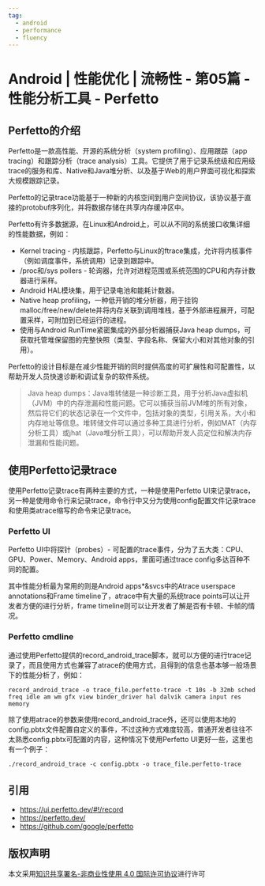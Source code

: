 ```yaml
---
tag:
  - android
  - performance
  - fluency
---
```


# Android | 性能优化 | 流畅性 - 第05篇 - 性能分析工具 - Perfetto

## Perfetto的介绍

Perfetto是一款高性能、开源的系统分析（system profiling）、应用跟踪（app tracing）和跟踪分析（trace analysis）工具。它提供了用于记录系统级和应用级trace的服务和库、Native和Java堆分析、以及基于Web的用户界面可视化和探索大规模跟踪记录。

Perfetto的记录trace功能基于一种新的内核空间到用户空间协议，该协议基于直接的protobuf序列化，并将数据存储在共享内存缓冲区中。

Perfetto有许多数据源，在Linux和Android上，可以从不同的系统接口收集详细的性能数据，例如：
- Kernel tracing - 内核跟踪，Perfetto与Linux的ftrace集成，允许将内核事件（例如调度事件，系统调用）记录到跟踪中。
- /proc和/sys pollers - 轮询器，允许对进程范围或系统范围的CPU和内存计数器进行采样。
- Android HAL模块集，用于记录电池和能耗计数器。
- Native heap profiling，一种低开销的堆分析器，用于挂钩malloc/free/new/delete并将内存关联到调用堆栈，基于外部进程展开，可配置采样，可附加到已经运行的进程。
- 使用与Android RunTime紧密集成的外部分析器捕获Java heap dumps，可获取托管堆保留图的完整快照（类型、字段名称、保留大小和对其他对象的引用）。

Perfetto的设计目标是在减少性能开销的同时提供高度的可扩展性和可配置性，以帮助开发人员快速诊断和调试复杂的软件系统。

> Java heap dumps：Java堆转储是一种诊断工具，用于分析Java虚拟机（JVM）中的内存泄漏和性能问题。它可以捕获当前JVM堆的所有对象，然后将它们的状态记录在一个文件中，包括对象的类型，引用关系，大小和内存地址等信息。堆转储文件可以通过多种工具进行分析，例如MAT（内存分析工具）或jhat（Java堆分析工具），可以帮助开发人员定位和解决内存泄漏和性能问题。

## 使用Perfetto记录trace

使用Perfetto记录trace有两种主要的方式，一种是使用Perfetto UI来记录trace，另一种是使用命令行来记录trace，命令行中又分为使用config配置文件记录trace和使用类atrace缩写的命令来记录trace。

### Perfetto UI

Perfetto UI中将探针（probes）- 可配置的trace事件，分为了五大类：CPU、GPU、Power、Memory、Android apps，里面可通过trace config多达百种不同的配置。

其中性能分析最为常用的则是Android apps*&svcs中的Atrace userspace annotations和Frame timeline了，atrace中有大量的系统trace points可以让开发者方便的进行分析，frame timeline则可以让开发者了解是否有卡顿、卡帧的情况。

### Perfetto cmdline

通过使用Perfetto提供的record_android_trace脚本，就可以方便的进行trace记录了，而且使用方式也兼容了atrace的使用方式，且得到的信息也基本够一般场景下的性能分析了，例如：
```shell
record_android_trace -o trace_file.perfetto-trace -t 10s -b 32mb sched freq idle am wm gfx view binder_driver hal dalvik camera input res memory
```

除了使用atrace的参数来使用record_android_trace外，还可以使用本地的config.pbtx文件配置自定义的事件，不过这种方式难度较高，普通开发者往往不太熟悉config.pbtx可配置的内容，这种情况下使用Perfetto UI更好一些，这里也有一个例子：
```shell
./record_android_trace -c config.pbtx -o trace_file.perfetto-trace 
```



## 引用

- https://ui.perfetto.dev/#!/record
- https://perfetto.dev/
- https://github.com/google/perfetto

## 版权声明

本文采用[知识共享署名-非商业性使用 4.0 国际许可协议](https://creativecommons.org/licenses/by-nc/4.0/)进行许可